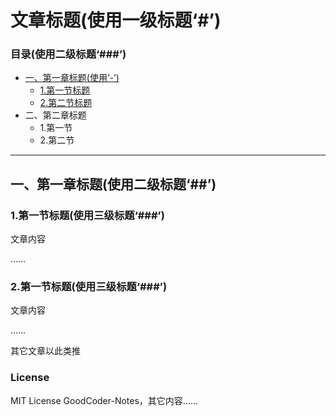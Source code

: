 # 文章标题(使用一级标题‘#’)

### 目录(使用二级标题‘###’)

- [一、第一章标题(使用‘-’)](#一第一章标题使用二级标题)
  - [1.第一节标题](#1第一节标题使用三级标题)
  - [2.第二节标题](#2第一节标题使用三级标题)
- 二、第二章标题
  - 1.第一节
  - 2.第二节

---

## 一、第一章标题(使用二级标题‘##’)

### 1.第一节标题(使用三级标题‘###’)

文章内容

……

### 2.第一节标题(使用三级标题‘###’)

文章内容

……

其它文章以此类推



### License

MIT License GoodCoder-Notes，其它内容……